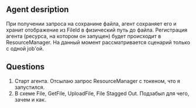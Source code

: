 ## Agent desription
При получении запроса на сохранине файла, агент сохраняет его и хранит отображение из FileId в физический путь до файла.
Регистрация агента (ресурса, на котором он запущен) будет происходит в  ResourceManager.
На данный момент рассматривается сценарий только с одной job'ой.

## Questions
1. Старт агента. Отсылаю запрос ResourceManager с токеном, что я запустился.
2. В схеме File, GetFile, UploadFile, File Stagged Out. Подзабыл для чего, зачем и как.



